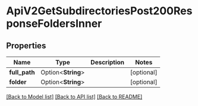 # ApiV2GetSubdirectoriesPost200ResponseFoldersInner

## Properties

Name | Type | Description | Notes
------------ | ------------- | ------------- | -------------
**full_path** | Option<**String**> |  | [optional]
**folder** | Option<**String**> |  | [optional]

[[Back to Model list]](../README.md#documentation-for-models) [[Back to API list]](../README.md#documentation-for-api-endpoints) [[Back to README]](../README.md)


